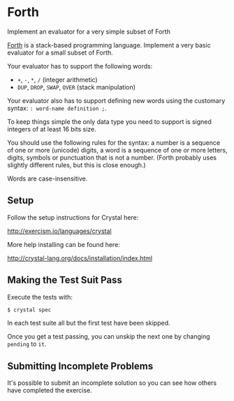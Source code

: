 # Forth

Implement an evaluator for a very simple subset of Forth

[Forth](https://en.wikipedia.org/wiki/Forth_%28programming_language%29)
is a stack-based programming language. Implement a very basic evaluator
for a small subset of Forth.

Your evaluator has to support the following words:

- `+`, `-`, `*`, `/` (integer arithmetic)
- `DUP`, `DROP`, `SWAP`, `OVER` (stack manipulation)

Your evaluator also has to support defining new words using the
customary syntax: `: word-name definition ;`.

To keep things simple the only data type you need to support is signed
integers of at least 16 bits size.

You should use the following rules for the syntax: a number is a
sequence of one or more (unicode) digits, a word is a sequence of one or
more letters, digits, symbols or punctuation that is not a number.
(Forth probably uses slightly different rules, but this is close
enough.)

Words are case-insensitive.

## Setup

Follow the setup instructions for Crystal here:

http://exercism.io/languages/crystal

More help installing can be found here:

http://crystal-lang.org/docs/installation/index.html

## Making the Test Suit Pass

Execute the tests with:

```bash
$ crystal spec
```

In each test suite all but the first test have been skipped.

Once you get a test passing, you can unskip the next one by changing `pending` to `it`.



## Submitting Incomplete Problems
It's possible to submit an incomplete solution so you can see how others have completed the exercise.

